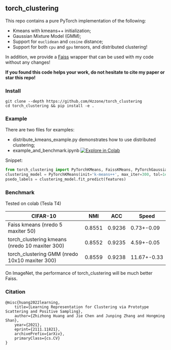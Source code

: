 ## torch_clustering

This repo contains a pure PyTorch implementation of the following:
* Kmeans with kmeans++ initialization;
* Gaussian Mixture Model (GMM);
* Support for `euclidean` and `cosine` distance;
* Support for both `cpu` and `gpu` tensors, and distributed clustering!

In addition, we provide a [Faiss](https://github.com/facebookresearch/faiss) wrapper that can be used with my code without any changes!

**If you found this code helps your work, do not hesitate to cite my paper or star this repo!**

### Install

```shell
git clone --depth https://github.com/Hzzone/torch_clustering
cd torch_clustering && pip install -e .
```

### Example

There are two files for examples:
* distribute_kmeans_example.py demonstrates how to use distributed clustering;
* example_and_benchmark.ipynb [![Explore in Colab](https://colab.research.google.com/assets/colab-badge.svg)](https://colab.research.google.com/github/Hzzone/torch_clustering/blob/master/example_and_benchmark.ipynb)

Snippet:

```python
from torch_clustering import PyTorchKMeans, FaissKMeans, PyTorchGaussianMixture, evaluate_clustering
clustering_model = PyTorchKMeans(init='k-means++', max_iter=300, tol=1e-4, **kwargs)
psedo_labels = clustering_model.fit_predict(features)
```

### Benchmark

Tested on colab (Tesla T4)

| CIFAR-10                | NMI    | ACC    | Speed       |
|-------------------------|--------|--------|-------------|
| Faiss kmeans (nredo 5 maxiter 50)            | 0.8551 | 0.9236 | 0.73+-0.09  |
| torch_clustering kmeans (nredo 10 maxiter 300) | 0.8552 | 0.9235 | 4.59+-0.05  |
| torch_clustering GMM (nredo 10x10 maxiter 300)   | 0.8559 | 0.9238 | 11.67+-0.33 |

On ImageNet, the performance of torch_clustering will be much better Faiss.


### Citation

```
@misc{huang2022learning,
    title={Learning Representation for Clustering via Prototype Scattering and Positive Sampling},
    author={Zhizhong Huang and Jie Chen and Junping Zhang and Hongming Shan},
    year={2021},
    eprint={2111.11821},
    archivePrefix={arXiv},
    primaryClass={cs.CV}
}
```